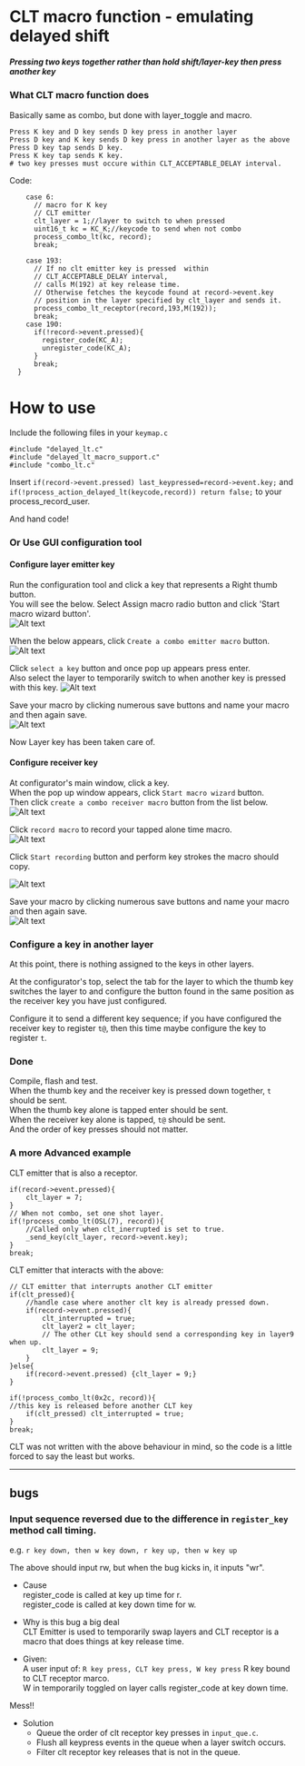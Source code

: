 # CLT macro function - emulating delayed shift  
##### Pressing two keys together rather than hold shift/layer-key then press another key


### What CLT macro function does  
Basically same as combo, but done with layer_toggle and macro. 

    Press K key and D key sends D key press in another layer
    Press D key and K key sends D key press in another layer as the above  
    Press D key tap sends D key.
    Press K key tap sends K key.
    # two key presses must occure within CLT_ACCEPTABLE_DELAY interval.
    
Code:  

        
        case 6:
          // macro for K key
          // CLT emitter
          clt_layer = 1;//layer to switch to when pressed
          uint16_t kc = KC_K;//keycode to send when not combo 
          process_combo_lt(kc, record);
          break;
        
        case 193:
          // If no clt emitter key is pressed  within
          // CLT_ACCEPTABLE_DELAY interval,
          // calls M(192) at key release time. 
          // Otherwise fetches the keycode found at record->event.key 
          // position in the layer specified by clt_layer and sends it.  
          process_combo_lt_receptor(record,193,M(192)); 
          break;
        case 190:
          if(!record->event.pressed){
            register_code(KC_A);
            unregister_code(KC_A);
          }
          break;
      }
    
  

# How to use  
Include the following files in your `keymap.c`  

    #include "delayed_lt.c"
    #include "delayed_lt_macro_support.c"
    #include "combo_lt.c"
    
Insert `if(record->event.pressed) last_keypressed=record->event.key;` and ` if(!process_action_delayed_lt(keycode,record)) return false;` to your process_record_user.  
    
And hand code!  

### Or Use GUI configuration tool

#### Configure layer emitter key
Run the configuration tool and click a key that represents a Right thumb button.   
You will see the below.
Select Assign macro radio button and click 'Start macro wizard button'.   
![Alt text](key_configurator.png?raw=false "Key configurator")    
  
When the below appears, click `Create a combo emitter macro` button.   
![Alt text](macro_wizard.png?raw=false "Key configurator")    
  
  
Click `select a key` button and once pop up appears press enter.  
Also select the layer to temporarily switch to when another key is 
pressed with this key.
![Alt text](clt_emitter_config.png?raw=false "Key configurator")     
    
Save your macro by clicking numerous save buttons and name your macro and then 
again save.    
![Alt text](key_configurator.png?raw=false "Key configurator")    


Now Layer key has been taken care of.


#### Configure receiver key
At configurator's main window, click a key.   
When the pop up window appears, click `Start macro wizard` button.  
Then click `create a combo receiver macro` button from the list below. 
![Alt text](macro_wizard.png?raw=false "Key configurator")    

Click `record macro` to record your tapped alone time macro.    
![Alt text](clt_receiver_config.png?raw=false "Key configurator")      
  
Click `Start recording` button and perform key strokes the macro should copy.
    
![Alt text](macro_recorder.png?raw=false "Key configurator")    
  
Save your macro by clicking numerous save buttons and name your macro and then 
again save.    
![Alt text](key_configurator.png?raw=true "Key configurator")    


### Configure a key in another layer 
At this point, there is nothing assigned to the keys in other layers.  
  
At the configurator's top, select the tab for the layer to which 
the thumb key switches the layer to and configure the button found 
in the same position as the receiver key you have just configured.  
  
Configure it to send a different key sequence; if you have 
configured the receiver key to register `t@`, then this time maybe 
configure the key to register `t`.  
  
   
### Done  
Compile, flash and test.  
When the thumb key and the receiver key is pressed down together, `t` should be sent.   
When the thumb key alone is tapped enter should be sent.  
When the receiver key alone is tapped, `t@` should be sent.   
And the order of key presses should not matter.  


### A more Advanced example

CLT emitter that is also a receptor.
    
    if(record->event.pressed){
        clt_layer = 7;
    }
    // When not combo, set one shot layer.
    if(!process_combo_lt(OSL(7), record)){
        //Called only when clt_inerrupted is set to true.
        _send_key(clt_layer, record->event.key);
    }
    break;
    
    
CLT emitter that interacts with the above:  

    // CLT emitter that interrupts another CLT emitter  
    if(clt_pressed){
        //handle case where another clt key is already pressed down.
        if(record->event.pressed){
            clt_interrupted = true;
            clt_layer2 = clt_layer;
            // The other CLt key should send a corresponding key in layer9 when up.
            clt_layer = 9;
        }
    }else{
        if(record->event.pressed) {clt_layer = 9;}
    }

    if(!process_combo_lt(0x2c, record)){
    //this key is released before another CLT key
        if(clt_pressed) clt_interrupted = true;
    }
    break;


CLT was not written with the above behaviour in mind, so the code is a little 
forced to say the least but works.
  

******
## bugs  

### Input sequence reversed due to the difference in `register_key` method call timing.  
e.g. `r key down, then w key down, r key up, then w key up`  
  
The above should input rw, but when the bug kicks in, it inputs "wr".  
+ Cause  
register_code is called at key up time for r.  
register_code is called at key down time for w.  
  
+ Why is this bug a big deal  
CLT Emitter is used to temporarily swap layers and CLT receptor is a macro 
that does things at key release time.  
+ Given:  
A user input of: `R key press, CLT key press, W key press`
R key bound to CLT receptor marco.  
W in temporarily toggled on layer calls register_code at key down time.  
  
Mess!!  

+ Solution  
  + Queue the order of clt receptor key presses in `input_que.c`.  
  + Flush all keypress events in the queue when a layer switch occurs.   
  + Filter clt receptor key releases that is not in the queue.  

  



